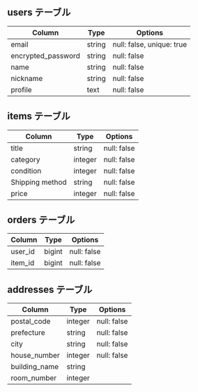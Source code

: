 ## users テーブル

| Column             | Type   | Options     |
| ------------------ | ------ | ----------- |
| email              | string | null: false, unique: true|
| encrypted_password | string | null: false |
| name               | string | null: false |
| nickname           | string | null: false |
| profile            | text   | null: false |

## items テーブル

| Column             | Type       | Options     |
| ------------------ | ---------- | ----------- |
| title              | string     | null: false |
| category           | integer    | null: false |
| condition          | integer    | null: false |
| Shipping method    | string     | null: false |
| price              | integer    | null: false |


## orders テーブル

| Column     | Type       | Options     |
| ---------- | ---------- | ----------- |
| user_id    | bigint     | null: false |
| item_id    | bigint     | null: false |

## addresses テーブル

| Column       | Type       | Options     |
| ----------   | ---------- | ----------- |
| postal_code  | integer    | null: false |
| prefecture   | string     | null: false |
| city         | string     | null: false |
| house_number | integer    | null: false |
| building_name| string     |             |
| room_number  | integer    |             |